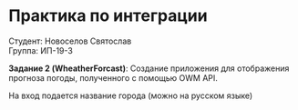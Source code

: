 # Практика по интеграции

Студент: Новоселов Святослав  
Группа: ИП-19-3

**Задание 2 (WheatherForcast)**: Создание приложения для отображения прогноза погоды, полученного с помощью OWM API.

На вход подается название города (можно на русском языке)
